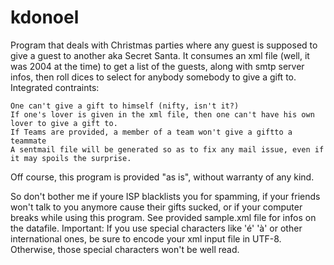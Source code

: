 # kdonoel

Program that deals with Christmas parties where any guest is supposed to give a guest to another aka Secret Santa. It consumes an xml file (well, it was 2004 at the time) to get a list of the guests, along with smtp server infos, then roll dices to select for anybody somebody to give a gift to.
Integrated contraints:

    One can't give a gift to himself (nifty, isn't it?)
    If one's lover is given in the xml file, then one can't have his own lover to give a gift to.
    If Teams are provided, a member of a team won't give a giftto a teammate
    A sentmail file will be generated so as to fix any mail issue, even if it may spoils the surprise.

Off course, this program is provided "as is", without warranty of any kind.

So don't bother me if youre ISP blacklists you for spamming, if your friends won't talk to you anymore cause their gifts sucked, or if your computer breaks while using this program.
See provided sample.xml file for infos on the datafile.
Important: If you use special characters like 'é' 'à' or other international ones, be sure to encode your xml input file in UTF-8. Otherwise, those special characters won't be well read.
